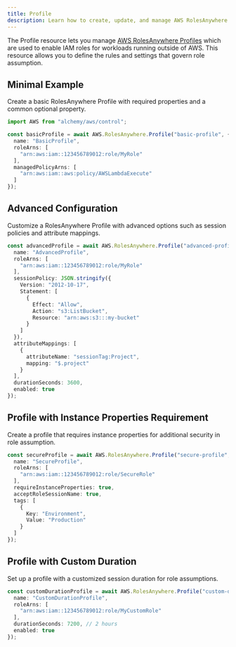 ```yaml
---
title: Profile
description: Learn how to create, update, and manage AWS RolesAnywhere Profiles using Alchemy Cloud Control.
---
```



The Profile resource lets you manage [AWS RolesAnywhere Profiles](https://docs.aws.amazon.com/rolesanywhere/latest/userguide/) which are used to enable IAM roles for workloads running outside of AWS. This resource allows you to define the rules and settings that govern role assumption.

## Minimal Example

Create a basic RolesAnywhere Profile with required properties and a common optional property.

```ts
import AWS from "alchemy/aws/control";

const basicProfile = await AWS.RolesAnywhere.Profile("basic-profile", {
  name: "BasicProfile",
  roleArns: [
    "arn:aws:iam::123456789012:role/MyRole"
  ],
  managedPolicyArns: [
    "arn:aws:iam::aws:policy/AWSLambdaExecute"
  ]
});
```

## Advanced Configuration

Customize a RolesAnywhere Profile with advanced options such as session policies and attribute mappings.

```ts
const advancedProfile = await AWS.RolesAnywhere.Profile("advanced-profile", {
  name: "AdvancedProfile",
  roleArns: [
    "arn:aws:iam::123456789012:role/MyRole"
  ],
  sessionPolicy: JSON.stringify({
    Version: "2012-10-17",
    Statement: [
      {
        Effect: "Allow",
        Action: "s3:ListBucket",
        Resource: "arn:aws:s3:::my-bucket"
      }
    ]
  }),
  attributeMappings: [
    {
      attributeName: "sessionTag:Project",
      mapping: "$.project"
    }
  ],
  durationSeconds: 3600,
  enabled: true
});
```

## Profile with Instance Properties Requirement

Create a profile that requires instance properties for additional security in role assumption.

```ts
const secureProfile = await AWS.RolesAnywhere.Profile("secure-profile", {
  name: "SecureProfile",
  roleArns: [
    "arn:aws:iam::123456789012:role/SecureRole"
  ],
  requireInstanceProperties: true,
  acceptRoleSessionName: true,
  tags: [
    {
      Key: "Environment",
      Value: "Production"
    }
  ]
});
```

## Profile with Custom Duration

Set up a profile with a customized session duration for role assumptions.

```ts
const customDurationProfile = await AWS.RolesAnywhere.Profile("custom-duration-profile", {
  name: "CustomDurationProfile",
  roleArns: [
    "arn:aws:iam::123456789012:role/MyCustomRole"
  ],
  durationSeconds: 7200, // 2 hours
  enabled: true
});
```
